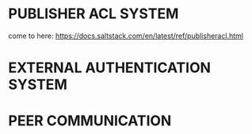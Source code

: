 # PUBLISHER ACL SYSTEM

come to here: https://docs.saltstack.com/en/latest/ref/publisheracl.html

# EXTERNAL AUTHENTICATION SYSTEM


# PEER COMMUNICATION
